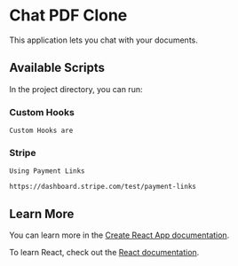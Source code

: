 # Chat PDF Clone

This application lets you chat with your documents.

## Available Scripts

In the project directory, you can run:

### Custom Hooks

    Custom Hooks are 

### Stripe

    Using Payment Links

    https://dashboard.stripe.com/test/payment-links

## Learn More

You can learn more in the [Create React App documentation](https://facebook.github.io/create-react-app/docs/getting-started).

To learn React, check out the [React documentation](https://reactjs.org/).
